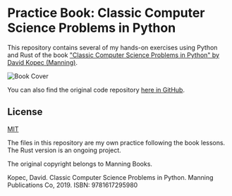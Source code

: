 # Practice Book: Classic Computer Science Problems in Python


This repository contains several of my hands-on exercises using Python and Rust of the book ["Classic Computer Science Problems in Python" by David Kopec (Manning)](https://www.manning.com/books/classic-computer-science-problems-in-python).


![Book Cover](https://images.manning.com/360/480/resize/book/9/d4b47c9-453f-4ab7-a20f-cfd0836aa74e/Kopec-CCSPP-HI.png)

You can also find the original code repository  [here in GitHub](https://github.com/davecom/ClassicComputerScienceProblemsInPython).

## License

[MIT](https://choosealicense.com/licenses/mit/)


The files in this repository are my own practice following the book lessons. The Rust version is an ongoing project.

The original copyright belongs to Manning Books.

Kopec, David. Classic Computer Science Problems in Python. Manning Publications Co, 2019. ISBN: 9781617295980